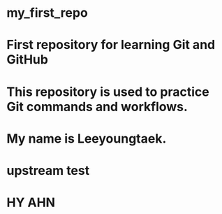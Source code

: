 # my_first_repo
# First repository for learning Git and GitHub
# This repository is used to practice Git commands and workflows.
# My name is Leeyoungtaek.

# upstream test
# HY AHN